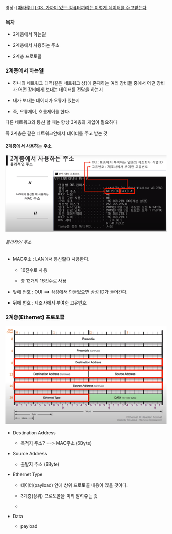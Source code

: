 영상: [[따라學IT] 03. 가까이 있는 컴퓨터끼리는 이렇게 데이터를 주고받는다](https://youtu.be/HkiOygWMARs?list=PL0d8NnikouEWcF1jJueLdjRIC4HsUlULi)

### 목차

- 2계층에서 하는일

- 2계층에서 사용하는 주소

- 2계층 프로토콜





### 2계층에서 하는일

- 하나의 네트워크 대역(같은 네트워크 상)에 존재하는 여러 장비들 중에서 어떤 장비가 어떤 장비에게 보내는 데이터를 전달을 하는지

- 내가 보내는 데이터가 오류가 있는지

- 즉, 오류제어, 흐름제어를 한다.



다른 네트워크와 통신 할 때는 항상 3계층의 개입이 필요하다

즉 2계층은 같은 네트워크안에서 데이터를 주고 받는 것



#### 2계층에서 사용하는 주소

![](3장-데이터-통신.assets/2022-09-04-16-44-21-image.png)

###### 물리적인 주소

- MAC주소 : LAN에서 통신할떄 사용한다.
  
  - 16진수로 사용
  
  - 총 12개의 16진수로 사용

- 앞에 번호 : OUI ==> 삼성에서 만들었으면 삼성 ID가 들어간다.

- 뒤에 번호 : 제조사에서 부여한 고유번호



### 2계층(Ethernet) 프로토콜

![](3장-데이터-통신.assets/2022-09-04-16-52-29-image.png)

- Destination Address
  
  - 목적지 주소? ==> MAC주소 (6Byte)

- Source Address
  
  - 출발지 주소 (6Byte)

- Ethernet Type
  
  - 데이터(payload) 안에 상위 프로토콜 내용이 있을 것이다.
  
  - 3계층(상위) 프로토콜을 미리 알려주는 것
  
  - 

- Data
  
  - payload